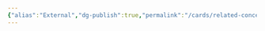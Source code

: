 ```yaml
---
{"alias":"External","dg-publish":true,"permalink":"/cards/related-concepts-and-theories/extern/","dgPassFrontmatter":true,"noteIcon":"1","created":"2023-01-19T14:39:59.877+01:00","updated":"2023-01-19T14:40:55.027+01:00"}
---
```


